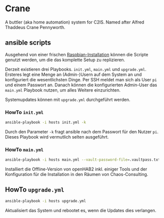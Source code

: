 # Crane

A buttler (aka home automation) system for C2IS.
Named after Alfred Thaddeus Crane Pennyworth.

## ansible scripts

Ausgehend von einer frischen [Raspbian-Installation](…) können die Scripte genutzt werden, um die das komplette Setup
zu replizieren.

Derzeit existieren drei Playbooks. `init.yml`, `main.yml` und  `upgrade.yml`.
Ersteres legt eine Menge an (Admin-)Usern auf dem System an und konfiguriert die wesentlichsten Dinge.
Per SSH meldet man sich als User `pi` und einem Passwort an.
Danach können die konfigurierten Admin-User das `main.yml` Playbook nutzen, um alles Weitere einzurichten.

Systemupdates können mit `upgrade.yml` durchgeführt werden.

### HowTo `init.yml`

```bash
ansible-playbook -i hosts init.yml -k
```

Durch den Parameter `-k` fragt ansible nach dem Passwort für den Nutzer `pi`.
Dieses Playbook wird vermutlich selten ausgeführt.

### HowTo `main.yml`

```bash
ansible-playbook -i hosts main.yml --vault-password-file=.vaultpass.txt
```

Installiert die Offline-Version von openHAB2 inkl. einiger Tools und der Konfiguration für die Installation
in den Räumen von Chaos-Consulting.

## HowTo `upgrade.yml`

```bash
ansible-playbook -i hosts upgrade.yml
```

Aktualisiert das System und rebootet es, wenn die Updates dies verlangen.

